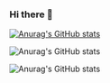 ### Hi there 👋

[![Anurag's GitHub stats](https://github-readme-stats.vercel.app/api?username=hllbr)](https://github.com/anuraghazra/github-readme-stats)


![Anurag's GitHub stats](https://github-readme-stats.vercel.app/api?username=hllbr&hide=contribs,prs)


![Anurag's GitHub stats](https://github-readme-stats.vercel.app/api?username=anuraghazra&show_icons=true&theme=radical)


